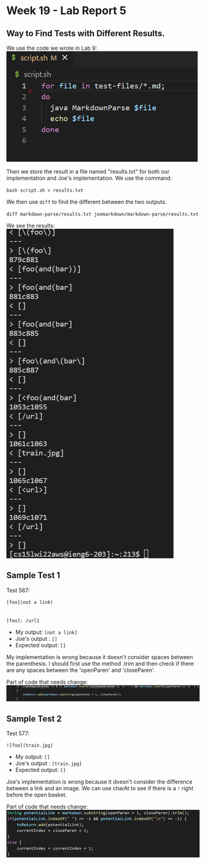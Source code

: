# Week 19 - Lab Report 5

## Way to Find Tests with Different Results.

We use the code we wrote in Lab 9:
![image](sh.png)

Then we store the result in a file named "results.txt" for both our implementation and Joe's implementation. We use the command:

`bash script.sh > results.txt`

We then use `diff` to find the different between the two outputs.

`diff markdown-parse/results.txt joemarkdown/markdown-parse/results.txt`

We see the results:
![image](results.png)

## Sample Test 1
Test 567:
```
[foo](not a link)


[foo]: /url1
```
- My output: `[not a link]`
- Joe's output : `[]`
- Expected output: `[]`

My implementation is wrong because it doesn't consider spaces between the parenthesis. I should first use the method .trim and then check if there are any spaces between the 'openParen' and 'closeParen'.

Part of code that needs change:
![image](revisepart.png)
## Sample Test 2
Test 577:
```
![foo](train.jpg)
```
- My output: `[]`
- Joe's output : `[train.jpg]`
- Expected output: `[]`

Joe's implementation is wrong because it doesn't consider the difference between a link and an image. We can use charAt to see if there is a `!` right before the open basket.

Part of code that needs change:
![image](revisepart2.png)